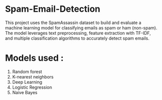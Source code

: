 # Spam-Email-Detection
This project uses the SpamAssassin dataset to build and evaluate a machine learning model for classifying emails as spam or ham (non-spam). The model leverages text preprocessing, feature extraction with TF-IDF, and multiple classification algorithms to accurately detect spam emails.

# Models used :
1. Random forest
2. K-nearest neighbors
3. Deep Learning
4. Logistic Regression
5. Naive Bayes
